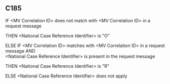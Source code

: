 ## C185
IF &lt;MV Correlation ID&gt; does not match with &lt;MV Correlation ID&gt; in a request message  
   
THEN  &lt;National Case Reference Identifier&gt; is "O"  
   
ELSE IF &lt;MV Correlation ID&gt; matches with &lt;MV Correlation ID&gt; in a request message AND  
&lt;National Case Reference Identifier&gt; is present in the request message  
   
THEN &lt;National Case Reference Identifier&gt; is "R"  
   
ELSE &lt;National Case Reference Identifier&gt; does not apply
